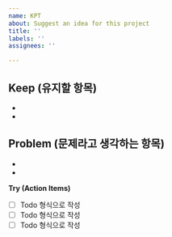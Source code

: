 ```yaml
---
name: KPT
about: Suggest an idea for this project
title: ''
labels: ''
assignees: ''

---
```


**Keep (유지할 항목)**
- 
-
-
**Problem (문제라고 생각하는 항목)**
-
-
-
**Try (Action Items)**
- [ ] Todo 형식으로 작성
- [ ] Todo 형식으로 작성
- [ ] Todo 형식으로 작성
